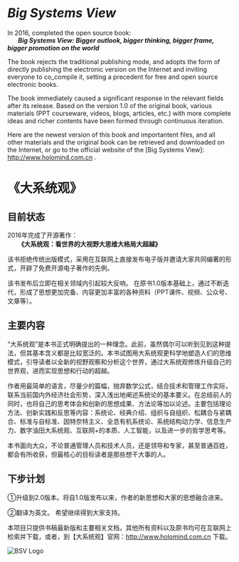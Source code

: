 # _Big Systems View_

In 2016, completed the open source book:<br>
&nbsp;&nbsp;&nbsp;&nbsp;&nbsp;&nbsp;_**Big Systems View: Bigger outlook, bigger thinking, bigger frame, bigger promotion on the world**_

The book rejects the traditional publishing mode, and adopts the form of directly publishing the electronic version on the Internet and inviting everyone to co_compile it, setting a precedent for free and open source electronic books.

The book immediately caused a significant response in the relevant fields after its release.
Based on the version 1.0 of the original book, various materials (PPT courseware, videos, blogs, articles, etc.) with more complete ideas and richer contents have been formed through continuous iteration. 

Here are the newest version of this book and importantent files, and all other materials and the original book can be retrieved and downloaded on the Internet, or go to the official website of the [Big Systems View]: http://www.holomind.com.cn .

# 《大系统观》
## 目前状态
2016年完成了开源著作：<br>
&nbsp;&nbsp;&nbsp;&nbsp;&nbsp;&nbsp;**《大系统观：看世界的大视野大思维大格局大超越》**

该书拒绝传统出版模式，采用在互联网上直接发布电子版并邀请大家共同编著的形式，开辟了免费开源电子著作的先例。

该书发布后立即在相关领域内引起较大反响。
在原书1.0版本基础上，通过不断迭代，形成了思想更加完备、内容更加丰富的各种资料（PPT课件、视频、公众号、文章等）。

## 主要内容
“大系统观”是本书正式明确提出的一种理念。此前，虽然偶尔可以听到见到这种提法，但其基本含义都是比较宽泛的。本书试图用大系统观更科学地塑造人们的思维模式，引导读者以全新的视野观察和分析这个世界，通过大系统观修炼升级自己的世界观，进而实现思想和行动的超越。

作者用最简单的语言，尽量少的篇幅，抛弃数学公式，结合技术和管理工作实际，联系当前国内外经济社会形势，深入浅出地阐述系统论的基本要义。在总结前人的同时，也将自己的思考体会和创新的思想成果、方法论等加以论述。主要包括理论方法、创新实践和反思等内容：系统论、经典介绍、组织与自组织、松耦合与紧耦合、标准与自标准、因特奈特主义、全息有机系统论、系统结构动力学、信息生产力、数字油田大系统观、互联网+的本质、人工智能，以及进一步的哲学思考等。

本书面向大众，不论普通管理人员和技术人员，还是领导和专家，甚至普通百姓，都会有所收获，但最核心的目标读者是那些想干大事的人。

## 下步计划
①升级到2.0版本。将自1.0版发布以来，作者的新思想和大家的思想融合进来。

②翻译为英文。
希望继续得到大家支持。

本项目只提供书稿最新版和主要相关文档，其他所有资料以及原书均可在互联网上检索并下载，或者，到【大系统观】官网：http://www.holomind.com.cn 下载。

<img alt="BSV Logo"  src="files/img/BSV_Book_300.jpg">

